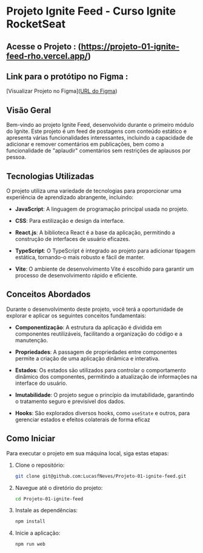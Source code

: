 # Projeto Ignite Feed - Curso Ignite RocketSeat

## Acesse o Projeto :  (https://projeto-01-ignite-feed-rho.vercel.app/)

## Link para o protótipo no Figma :

[Visualizar Projeto no Figma]([URL do Figma](https://www.figma.com/file/oDXSek9UeIgnDQnPpSgNvB/Ignite-Feed?type=design&t=FNRb1ptYUf2NR1Dd-6))

## Visão Geral

Bem-vindo ao projeto Ignite Feed, desenvolvido durante o primeiro módulo do Ignite. Este projeto é um feed de postagens com conteúdo estático e apresenta várias funcionalidades interessantes, incluindo a capacidade de adicionar e remover comentários em publicações, bem como a funcionalidade de "aplaudir" comentários sem restrições de aplausos por pessoa.

## Tecnologias Utilizadas

O projeto utiliza uma variedade de tecnologias para proporcionar uma experiência de aprendizado abrangente, incluindo:

- **JavaScript**: A linguagem de programação principal usada no projeto.

- **CSS**: Para estilização e design da interface.

- **React.js**: A biblioteca React é a base da aplicação, permitindo a construção de interfaces de usuário eficazes.

- **TypeScript**: O TypeScript é integrado ao projeto para adicionar tipagem estática, tornando-o mais robusto e fácil de manter.

- **Vite**: O ambiente de desenvolvimento Vite é escolhido para garantir um processo de desenvolvimento rápido e eficiente.

## Conceitos Abordados

Durante o desenvolvimento deste projeto, você terá a oportunidade de explorar e aplicar os seguintes conceitos fundamentais:

- **Componentização**: A estrutura da aplicação é dividida em componentes reutilizáveis, facilitando a organização do código e a manutenção.

- **Propriedades**: A passagem de propriedades entre componentes permite a criação de uma aplicação dinâmica e interativa.

- **Estados**: Os estados são utilizados para controlar o comportamento dinâmico dos componentes, permitindo a atualização de informações na interface do usuário.

- **Imutabilidade**: O projeto segue o princípio da imutabilidade, garantindo o tratamento seguro e previsível dos dados.

- **Hooks**: São explorados diversos hooks, como `useState` e outros, para gerenciar estados e efeitos colaterais de forma eficaz

## Como Iniciar

Para executar o projeto em sua máquina local, siga estas etapas:

1. Clone o repositório:

   ```bash
   git clone git@github.com:LucasfNeves/Projeto-01-ignite-feed.git

2. Navegue até o diretório do projeto:
   ```bash
   cd Projeto-01-ignite-feed


4. Instale as dependências:
   ```bash
   npm install
   ```

5. Inicie a aplicação:
   ```bash
   npm run web
   ```

